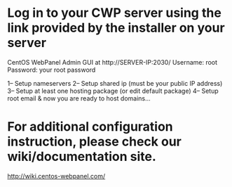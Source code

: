 # Log in to your CWP server using the link provided by the installer on your server
CentOS WebPanel Admin GUI at http://SERVER-IP:2030/
Username: root
Password: your root password

1– Setup nameservers
2– Setup shared ip (must be your public IP address)
3– Setup at least one hosting package (or edit default package)
4– Setup root email
& now you are ready to host domains…

# For additional configuration instruction, please check our wiki/documentation site.
http://wiki.centos-webpanel.com/
